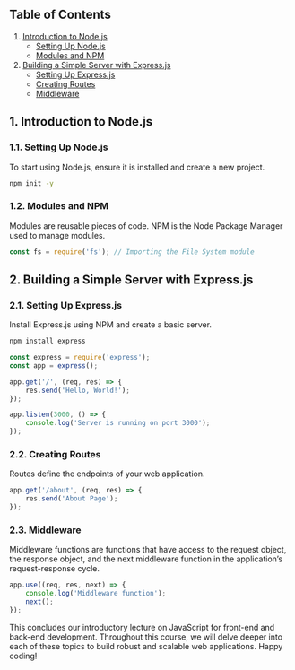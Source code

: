 ## Table of Contents

1. [Introduction to Node.js](#introduction-to-nodejs)
    - [Setting Up Node.js](#setting-up-nodejs)
    - [Modules and NPM](#modules-and-npm)
2. [Building a Simple Server with Express.js](#building-a-simple-server-with-expressjs)
    - [Setting Up Express.js](#setting-up-expressjs)
    - [Creating Routes](#creating-routes)
    - [Middleware](#middleware)

## 1. Introduction to Node.js

### 1.1. Setting Up Node.js

To start using Node.js, ensure it is installed and create a new project.

```bash
npm init -y
```

### 1.2. Modules and NPM

Modules are reusable pieces of code. NPM is the Node Package Manager used to manage modules.

```javascript
const fs = require('fs'); // Importing the File System module
```

## 2. Building a Simple Server with Express.js

### 2.1. Setting Up Express.js

Install Express.js using NPM and create a basic server.

```bash
npm install express
```

```javascript
const express = require('express');
const app = express();

app.get('/', (req, res) => {
    res.send('Hello, World!');
});

app.listen(3000, () => {
    console.log('Server is running on port 3000');
});
```

### 2.2. Creating Routes

Routes define the endpoints of your web application.

```javascript
app.get('/about', (req, res) => {
    res.send('About Page');
});
```

### 2.3. Middleware

Middleware functions are functions that have access to the request object, the response object, and the next middleware function in the application’s request-response cycle.

```javascript
app.use((req, res, next) => {
    console.log('Middleware function');
    next();
});
```

This concludes our introductory lecture on JavaScript for front-end and back-end development. Throughout this course, we will delve deeper into each of these topics to build robust and scalable web applications. Happy coding!
